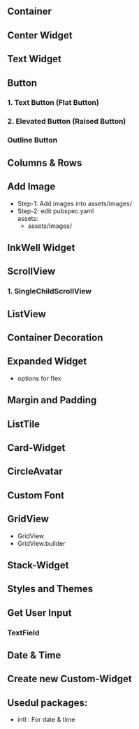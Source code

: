 
## Container
## Center Widget
## Text Widget
## Button
### 1. Text Button (Flat Button)
### 2. Elevated Button (Raised Button)
### Outline Button

## Columns & Rows

## Add Image
- Step-1: Add images into assets/images/
- Step-2: edit pubspec.yaml  
assets:
  - assets/images/

## InkWell Widget

## ScrollView
### 1. SingleChildScrollView

## ListView

## Container Decoration

## Expanded Widget
- options for flex

## Margin and Padding

## ListTile

## Card-Widget

## CircleAvatar

## Custom Font

## GridView
- GridView
- GridView.builder

## Stack-Widget

## Styles and Themes

## Get User Input
### TextField

## Date & Time

## Create new Custom-Widget

## Usedul packages:
- intl : For date & time
